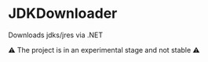 # JDKDownloader
Downloads jdks/jres via .NET

⚠ The project is in an experimental stage and not stable ⚠
